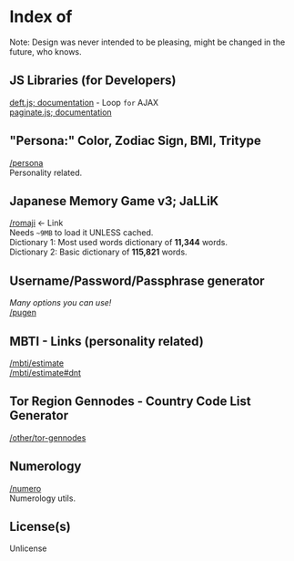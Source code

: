 # Index of
Note: Design was never intended to be pleasing, might be changed in the future, who knows.<br>

## JS Libraries (for Developers)
[deft.js; documentation](https://github.com/SlowsieNT/SlowsieNT.github.io/blob/main/js/lib/deft.md) - Loop `for` AJAX<br>
[paginate.js; documentation](https://github.com/SlowsieNT/SlowsieNT.github.io/blob/main/js/lib/paginate.md)<br>

## "Persona:" Color, Zodiac Sign, BMI, Tritype
[/persona](https://slowsient.github.io/persona)<br>
Personality related.<br>

## Japanese Memory Game v3; JaLLiK
[/romaji](https://slowsient.github.io/romaji) <- Link<br>
Needs `~9MB` to load it UNLESS cached.<br>
Dictionary 1: Most used words dictionary of <b>11,344</b> words.<br>
Dictionary 2: Basic dictionary of <b>115,821</b> words.<br>

## Username/Password/Passphrase generator
*Many options you can use!*<br>
[/pugen](https://slowsient.github.io/pugen)<br>

## MBTI - Links (personality related)
[/mbti/estimate](https://slowsient.github.io/mbti/estimate)<br>
[/mbti/estimate#dnt](https://slowsient.github.io/mbti/estimate#dnt)<br>

## Tor Region Gennodes - Country Code List Generator
[/other/tor-gennodes](https://slowsient.github.io/other/tor-gennodes)

## Numerology
[/numero](https://slowsient.github.io/numero)<br>
Numerology utils.

## License(s)
Unlicense<br>
